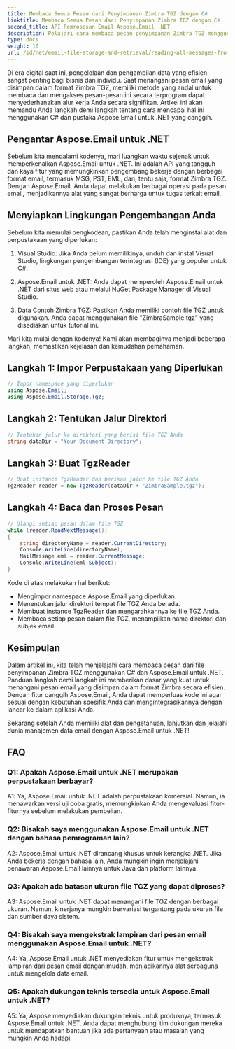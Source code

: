 ```yaml
---
title: Membaca Semua Pesan dari Penyimpanan Zimbra TGZ dengan C#
linktitle: Membaca Semua Pesan dari Penyimpanan Zimbra TGZ dengan C#
second_title: API Pemrosesan Email Aspose.Email .NET
description: Pelajari cara membaca pesan penyimpanan Zimbra TGZ menggunakan C# dan Aspose.Email untuk .NET. Panduan langkah demi langkah dengan kode sumber disertakan.
type: docs
weight: 10
url: /id/net/email-file-storage-and-retrieval/reading-all-messages-from-zimbra-tgz-storage-with-csharp/
---
```


Di era digital saat ini, pengelolaan dan pengambilan data yang efisien sangat penting bagi bisnis dan individu. Saat menangani pesan email yang disimpan dalam format Zimbra TGZ, memiliki metode yang andal untuk membaca dan mengakses pesan-pesan ini secara terprogram dapat menyederhanakan alur kerja Anda secara signifikan. Artikel ini akan memandu Anda langkah demi langkah tentang cara mencapai hal ini menggunakan C# dan pustaka Aspose.Email untuk .NET yang canggih.

## Pengantar Aspose.Email untuk .NET

Sebelum kita mendalami kodenya, mari luangkan waktu sejenak untuk memperkenalkan Aspose.Email untuk .NET. Ini adalah API yang tangguh dan kaya fitur yang memungkinkan pengembang bekerja dengan berbagai format email, termasuk MSG, PST, EML, dan, tentu saja, format Zimbra TGZ. Dengan Aspose.Email, Anda dapat melakukan berbagai operasi pada pesan email, menjadikannya alat yang sangat berharga untuk tugas terkait email.

## Menyiapkan Lingkungan Pengembangan Anda

Sebelum kita memulai pengkodean, pastikan Anda telah menginstal alat dan perpustakaan yang diperlukan:

1. Visual Studio: Jika Anda belum memilikinya, unduh dan instal Visual Studio, lingkungan pengembangan terintegrasi (IDE) yang populer untuk C#.

2. Aspose.Email untuk .NET: Anda dapat memperoleh Aspose.Email untuk .NET dari situs web atau melalui NuGet Package Manager di Visual Studio.

3. Data Contoh Zimbra TGZ: Pastikan Anda memiliki contoh file TGZ untuk digunakan. Anda dapat menggunakan file "ZimbraSample.tgz" yang disediakan untuk tutorial ini.

Mari kita mulai dengan kodenya! Kami akan membaginya menjadi beberapa langkah, memastikan kejelasan dan kemudahan pemahaman.

## Langkah 1: Impor Perpustakaan yang Diperlukan

```csharp
// Impor namespace yang diperlukan
using Aspose.Email;
using Aspose.Email.Storage.Tgz;
```

## Langkah 2: Tentukan Jalur Direktori

```csharp
// Tentukan jalur ke direktori yang berisi file TGZ Anda
string dataDir = "Your Document Directory";
```

## Langkah 3: Buat TgzReader

```csharp
// Buat instance TgzReader dan berikan jalur ke file TGZ Anda
TgzReader reader = new TgzReader(dataDir + "ZimbraSample.tgz");
```

## Langkah 4: Baca dan Proses Pesan

```csharp
// Ulangi setiap pesan dalam file TGZ
while (reader.ReadNextMessage())
{
    string directoryName = reader.CurrentDirectory;
    Console.WriteLine(directoryName);
    MailMessage eml = reader.CurrentMessage;
    Console.WriteLine(eml.Subject);
}
```

Kode di atas melakukan hal berikut:

- Mengimpor namespace Aspose.Email yang diperlukan.
- Menentukan jalur direktori tempat file TGZ Anda berada.
- Membuat instance TgzReader dan mengarahkannya ke file TGZ Anda.
- Membaca setiap pesan dalam file TGZ, menampilkan nama direktori dan subjek email.

## Kesimpulan

Dalam artikel ini, kita telah menjelajahi cara membaca pesan dari file penyimpanan Zimbra TGZ menggunakan C# dan Aspose.Email untuk .NET. Panduan langkah demi langkah ini memberikan dasar yang kuat untuk menangani pesan email yang disimpan dalam format Zimbra secara efisien. Dengan fitur canggih Aspose.Email, Anda dapat memperluas kode ini agar sesuai dengan kebutuhan spesifik Anda dan mengintegrasikannya dengan lancar ke dalam aplikasi Anda.

Sekarang setelah Anda memiliki alat dan pengetahuan, lanjutkan dan jelajahi dunia manajemen data email dengan Aspose.Email untuk .NET!


## FAQ

### Q1: Apakah Aspose.Email untuk .NET merupakan perpustakaan berbayar?

A1: Ya, Aspose.Email untuk .NET adalah perpustakaan komersial. Namun, ia menawarkan versi uji coba gratis, memungkinkan Anda mengevaluasi fitur-fiturnya sebelum melakukan pembelian.

### Q2: Bisakah saya menggunakan Aspose.Email untuk .NET dengan bahasa pemrograman lain?

A2: Aspose.Email untuk .NET dirancang khusus untuk kerangka .NET. Jika Anda bekerja dengan bahasa lain, Anda mungkin ingin menjelajahi penawaran Aspose.Email lainnya untuk Java dan platform lainnya.

### Q3: Apakah ada batasan ukuran file TGZ yang dapat diproses?

A3: Aspose.Email untuk .NET dapat menangani file TGZ dengan berbagai ukuran. Namun, kinerjanya mungkin bervariasi tergantung pada ukuran file dan sumber daya sistem.

### Q4: Bisakah saya mengekstrak lampiran dari pesan email menggunakan Aspose.Email untuk .NET?

A4: Ya, Aspose.Email untuk .NET menyediakan fitur untuk mengekstrak lampiran dari pesan email dengan mudah, menjadikannya alat serbaguna untuk mengelola data email.

### Q5: Apakah dukungan teknis tersedia untuk Aspose.Email untuk .NET?

A5: Ya, Aspose menyediakan dukungan teknis untuk produknya, termasuk Aspose.Email untuk .NET. Anda dapat menghubungi tim dukungan mereka untuk mendapatkan bantuan jika ada pertanyaan atau masalah yang mungkin Anda hadapi.
